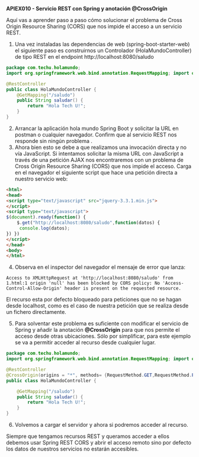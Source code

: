 **APIEX010 - Servicio REST con Spring y anotación @CrossOrigin**

Aquí vas a aprender paso a paso cómo solucionar el problema de Cross Origin Resource Sharing (CORS) que nos impide el acceso a un servicio REST.

1. Una vez instaladas las dependencias de web (spring-boot-starter-web) el siguiente paso es construirnos un Controlador (HolaMundoController) de tipo REST en el endpoint http://localhost:8080/saludo

```java
package com.techu.holamundo;
import org.springframework.web.bind.annotation.RequestMapping; import org.springframework.web.bind.annotation.RestController; 

@RestController 
public class HolaMundoController {  
 	@GetMapping("/saludo")
	public String saludar() {
    	return "Hola Tech U!";
 	}
}
```

2. Arrancar la aplicación hola mundo Spring Boot y solicitar la URL en postman o cualquier navegador. Confirm que al servicio REST nos responde sin ningún problema . 
3. Ahora bien esto se debe a que realizamos una invocación directa y no vía JavaScript. Si intentamos solicitar la misma URL con JavaScript a través de una petición AJAX nos encontraremos con un problema de Cross Origin Resource Sharing (CORS) que nos impide el acceso. Carga en el navegador el siguiente script que hace una petición directa a nuestro servicio web:

```html
<html>
<head>
<script type="text/javascript" src="jquery-3.3.1.min.js">
</script>
<script type="text/javascript">
$(document).ready(function() {
    $.get("http://localhost:8080/saludo",function(datos) {
     console.log(datos);
}) })
</script>
</head>
<body>
</html>
```

4. Observa en el inspector del navegador el mensaje de error que lanza:

`Access to XMLHttpRequest at 'http://localhost:8080/saludo' from 1.html:1 origin 'null' has been blocked by CORS policy: No 'Access-Control-Allow-Origin' header is present on the requested resource.`

El recurso esta por defecto bloqueado para peticiones que no se hagan desde localhost, como es el caso de nuestra petición que se realiza desde un fichero directamente. 

5. Para solventar este problema es suficiente con modificar el servicio de Spring y añadir la anotación **@CrossOrigin** para que nos permite el acceso desde otras ubicaciones. Sólo por simplificar, para este ejemplo se va a permitir acceder al recurso desde cualquier lugar.

```java
package com.techu.holamundo;
import org.springframework.web.bind.annotation.RequestMapping; import org.springframework.web.bind.annotation.RestController; 

@RestController 
@CrossOrigin(origins = "*", methods= {RequestMethod.GET,RequestMethod.POST})
public class HolaMundoController {  

 	@GetMapping("/saludo")
	public String saludar() {
    	return "Hola Tech U!";
 	}
}
```

6. Volvemos a cargar el servidor y ahora si podremos acceder al recurso. 

Siempre que tengamos recursos REST y queramos acceder a ellos debemos usar Spring REST CORS y abrir el acceso remoto sino por defecto los datos de nuestros servicios no estarán accesibles.